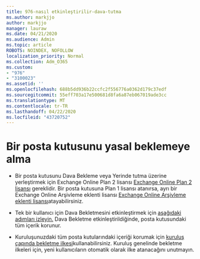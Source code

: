 ```yaml
---
title: 976-nasıl etkinleştirilir-dava-tutma
ms.author: markjjo
author: markjjo
manager: lauraw
ms.date: 04/21/2020
ms.audience: Admin
ms.topic: article
ROBOTS: NOINDEX, NOFOLLOW
localization_priority: Normal
ms.collection: Adm_O365
ms.custom:
- "976"
- "3100023"
ms.assetid: ''
ms.openlocfilehash: 688b5dd936b22ccfc2f556776a0362d179c37edf
ms.sourcegitcommit: 55eff703a17e500681d8fa6a87eb067019ade3cc
ms.translationtype: MT
ms.contentlocale: tr-TR
ms.lasthandoff: 04/22/2020
ms.locfileid: "43720752"
---
```

# <a name="place-a-mailbox-on-legal-hold"></a>Bir posta kutusunu yasal beklemeye alma

- Bir posta kutusunu Dava Bekleme veya Yerinde tutma üzerine yerleştirmek için Exchange Online Plan 2 lisansı [Exchange Online Plan 2 lisansı](https://docs.microsoft.com/office365/servicedescriptions/office-365-platform-service-description/office-365-plan-options) gereklidir. Bir posta kutusuna Plan 1 lisansı atanırsa, ayrı bir Exchange Online Arşivleme eklenti lisansı [Exchange Online Arşivleme eklenti lisansı](https://docs.microsoft.com/office365/servicedescriptions/exchange-online-archiving-service-description)atayabilirsiniz.

- Tek bir kullanıcı için Dava Bekletmesini etkinleştirmek için [aşağıdaki adımları izleyin.](https://docs.microsoft.com/office365/securitycompliance/create-a-litigation-hold) Dava Bekletme etkinleştirildiğinde, posta kutusundaki tüm içerik korunur.

- Kuruluşunuzdaki tüm posta kutularındaki içeriği korumak için [kuruluş çapında bekletme ilkesi](https://docs.microsoft.com/microsoft-365/compliance/retention-policies#applying-a-retention-policy-to-an-entire-organization-or-specific-locations)kullanabilirsiniz. Kuruluş genelinde bekletme ilkeleri için, yeni kullanıcıların otomatik olarak ilke atanacağını unutmayın.
